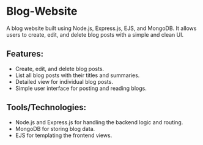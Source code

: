 # Blog-Website
A blog website built using Node.js, Express.js, EJS, and MongoDB. It allows users to create, edit, and delete blog posts with a simple and clean UI.

## Features:
- Create, edit, and delete blog posts.
- List all blog posts with their titles and summaries.
- Detailed view for individual blog posts.
- Simple user interface for posting and reading blogs.

## Tools/Technologies:
- Node.js and Express.js for handling the backend logic and routing.
- MongoDB for storing blog data.
- EJS for templating the frontend views.
